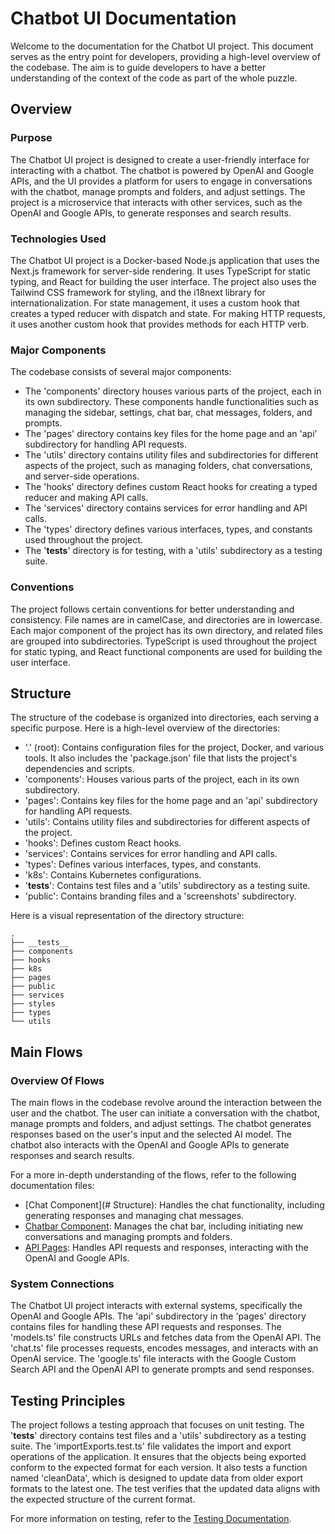 
# Chatbot UI Documentation

Welcome to the documentation for the Chatbot UI project. This document serves as the entry point for developers, providing a high-level overview of the codebase. The aim is to guide developers to have a better understanding of the context of the code as part of the whole puzzle.

## Overview

### Purpose

The Chatbot UI project is designed to create a user-friendly interface for interacting with a chatbot. The chatbot is powered by OpenAI and Google APIs, and the UI provides a platform for users to engage in conversations with the chatbot, manage prompts and folders, and adjust settings. The project is a microservice that interacts with other services, such as the OpenAI and Google APIs, to generate responses and search results.

### Technologies Used

The Chatbot UI project is a Docker-based Node.js application that uses the Next.js framework for server-side rendering. It uses TypeScript for static typing, and React for building the user interface. The project also uses the Tailwind CSS framework for styling, and the i18next library for internationalization. For state management, it uses a custom hook that creates a typed reducer with dispatch and state. For making HTTP requests, it uses another custom hook that provides methods for each HTTP verb.

### Major Components

The codebase consists of several major components:

- The 'components' directory houses various parts of the project, each in its own subdirectory. These components handle functionalities such as managing the sidebar, settings, chat bar, chat messages, folders, and prompts.
- The 'pages' directory contains key files for the home page and an 'api' subdirectory for handling API requests.
- The 'utils' directory contains utility files and subdirectories for different aspects of the project, such as managing folders, chat conversations, and server-side operations.
- The 'hooks' directory defines custom React hooks for creating a typed reducer and making API calls.
- The 'services' directory contains services for error handling and API calls.
- The 'types' directory defines various interfaces, types, and constants used throughout the project.
- The '__tests__' directory is for testing, with a 'utils' subdirectory as a testing suite.

### Conventions

The project follows certain conventions for better understanding and consistency. File names are in camelCase, and directories are in lowercase. Each major component of the project has its own directory, and related files are grouped into subdirectories. TypeScript is used throughout the project for static typing, and React functional components are used for building the user interface.

## Structure

The structure of the codebase is organized into directories, each serving a specific purpose. Here is a high-level overview of the directories:

- '.' (root): Contains configuration files for the project, Docker, and various tools. It also includes the 'package.json' file that lists the project's dependencies and scripts.
- 'components': Houses various parts of the project, each in its own subdirectory.
- 'pages': Contains key files for the home page and an 'api' subdirectory for handling API requests.
- 'utils': Contains utility files and subdirectories for different aspects of the project.
- 'hooks': Defines custom React hooks.
- 'services': Contains services for error handling and API calls.
- 'types': Defines various interfaces, types, and constants.
- 'k8s': Contains Kubernetes configurations.
- '__tests__': Contains test files and a 'utils' subdirectory as a testing suite.
- 'public': Contains branding files and a 'screenshots' subdirectory.

Here is a visual representation of the directory structure:

```
.
├── __tests__
├── components
├── hooks
├── k8s
├── pages
├── public
├── services
├── styles
├── types
└── utils
```

## Main Flows

### Overview Of Flows

The main flows in the codebase revolve around the interaction between the user and the chatbot. The user can initiate a conversation with the chatbot, manage prompts and folders, and adjust settings. The chatbot generates responses based on the user's input and the selected AI model. The chatbot also interacts with the OpenAI and Google APIs to generate responses and search results.

For a more in-depth understanding of the flows, refer to the following documentation files:

- [Chat Component](# Structure): Handles the chat functionality, including generating responses and managing chat messages.
- [Chatbar Component](./components/Chatbar.md): Manages the chat bar, including initiating new conversations and managing prompts and folders.
- [API Pages](./pages.md): Handles API requests and responses, interacting with the OpenAI and Google APIs.

### System Connections

The Chatbot UI project interacts with external systems, specifically the OpenAI and Google APIs. The 'api' subdirectory in the 'pages' directory contains files for handling these API requests and responses. The 'models.ts' file constructs URLs and fetches data from the OpenAI API. The 'chat.ts' file processes requests, encodes messages, and interacts with an OpenAI service. The 'google.ts' file interacts with the Google Custom Search API and the OpenAI API to generate prompts and send responses.

## Testing Principles

The project follows a testing approach that focuses on unit testing. The '__tests__' directory contains test files and a 'utils' subdirectory as a testing suite. The 'importExports.test.ts' file validates the import and export operations of the application. It ensures that the objects being exported conform to the expected format for each version. It also tests a function named 'cleanData', which is designed to update data from older export formats to the latest one. The test verifies that the updated data aligns with the expected structure of the current format.

For more information on testing, refer to the [Testing Documentation](./__tests__.md "I wonder how this is rendered").
